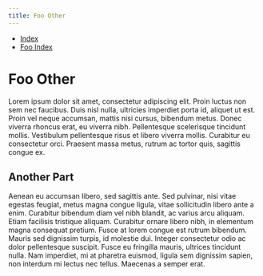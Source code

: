 ```yaml
---
title: Foo Other
---
```


* [Index](/index.html)
* [Foo Index](/foo/index.html)

# Foo Other

Lorem ipsum dolor sit amet, consectetur adipiscing elit. Proin luctus non sem
nec faucibus. Duis nisl nulla, ultricies imperdiet porta id, aliquet ut est.
Proin vel neque accumsan, mattis nisi cursus, bibendum metus. Donec viverra
rhoncus erat, eu viverra nibh. Pellentesque scelerisque tincidunt mollis.
Vestibulum pellentesque risus et libero viverra mollis. Curabitur eu
consectetur orci. Praesent massa metus, rutrum ac tortor quis, sagittis congue
ex.

## Another Part

Aenean eu accumsan libero, sed sagittis ante. Sed pulvinar, nisi vitae egestas
feugiat, metus magna congue ligula, vitae sollicitudin libero ante a enim.
Curabitur bibendum diam vel nibh blandit, ac varius arcu aliquam. Etiam
facilisis tristique aliquam. Curabitur ornare libero nibh, in elementum magna
consequat pretium. Fusce at lorem congue est rutrum bibendum. Mauris sed
dignissim turpis, id molestie dui. Integer consectetur odio ac dolor
pellentesque suscipit. Fusce eu fringilla mauris, ultrices tincidunt nulla. Nam
imperdiet, mi at pharetra euismod, ligula sem dignissim sapien, non interdum mi
lectus nec tellus. Maecenas a semper erat.


